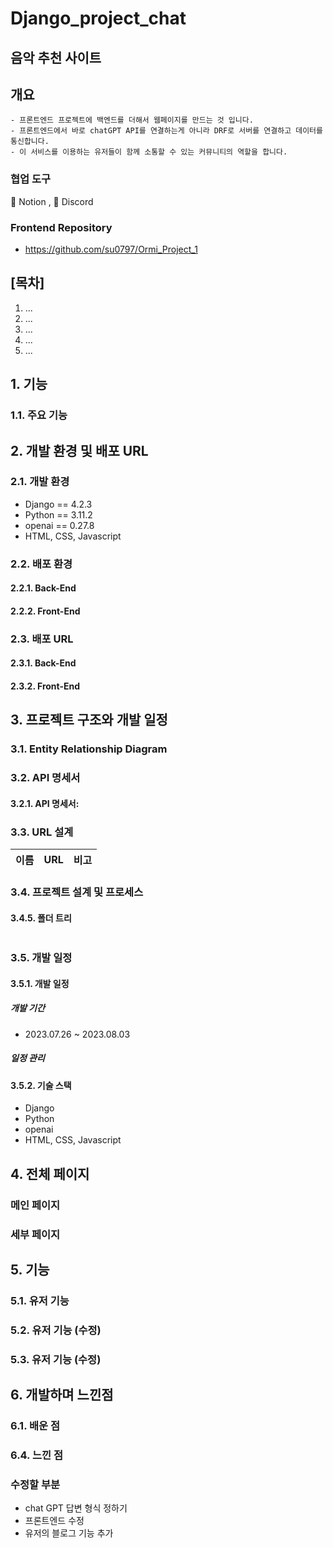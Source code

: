 # Django_project_chat
## 음악 추천 사이트 

## 개요
```
- 프론트엔드 프로젝트에 백엔드를 더해서 웹페이지를 만드는 것 입니다.
- 프론트엔드에서 바로 chatGPT API를 연결하는게 아니라 DRF로 서버를 연결하고 데이터를 통신합니다.
- 이 서비스를 이용하는 유저들이 함께 소통할 수 있는 커뮤니티의 역할을 합니다.
```

### 협업 도구

📜 Notion , 📱 Discord
### Frontend Repository
- https://github.com/su0797/Ormi_Project_1

## **[목차]**

1. ...
2. ...
3. ...
4. ...
5. ...


## 1. 기능

### 1.1. 주요 기능



## 2. 개발 환경 및 배포 URL

### 2.1. 개발 환경

- Django == 4.2.3
- Python == 3.11.2
- openai == 0.27.8
- HTML, CSS, Javascript

### 2.2. 배포 환경

#### 2.2.1. Back-End

#### 2.2.2. Front-End

### 2.3. 배포 URL

#### 2.3.1. Back-End

#### 2.3.2. Front-End


## 3. 프로젝트 구조와 개발 일정

### 3.1. Entity Relationship Diagram

### 3.2. API 명세서

#### 3.2.1. API 명세서: 

### 3.3. URL 설계
|이름|URL|비고|
|------|---|---|


### 3.4. 프로젝트 설계 및 프로세스


#### 3.4.5. 폴더 트리
```

```
### 3.5. 개발 일정

#### 3.5.1. 개발 일정
##### 개발 기간
- 2023.07.26 ~ 2023.08.03

##### 일정 관리


#### 3.5.2. 기술 스택

- Django
- Python 
- openai 
- HTML, CSS, Javascript

## 4. 전체 페이지


### 메인 페이지


### 세부 페이지


## 5. 기능

### 5.1. 유저 기능
### 5.2. 유저 기능 (수정)
### 5.3. 유저 기능 (수정)



## 6. 개발하며 느낀점
### 6.1. 배운 점

### 6.4. 느낀 점

### 수정할 부분
- chat GPT 답변 형식 정하기
- 프론트엔드 수정
- 유저의 블로그 기능 추가

